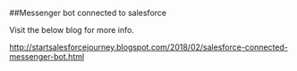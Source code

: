 ##Messenger bot connected to salesforce


Visit the below blog for more info.

http://startsalesforcejourney.blogspot.com/2018/02/salesforce-connected-messenger-bot.html
